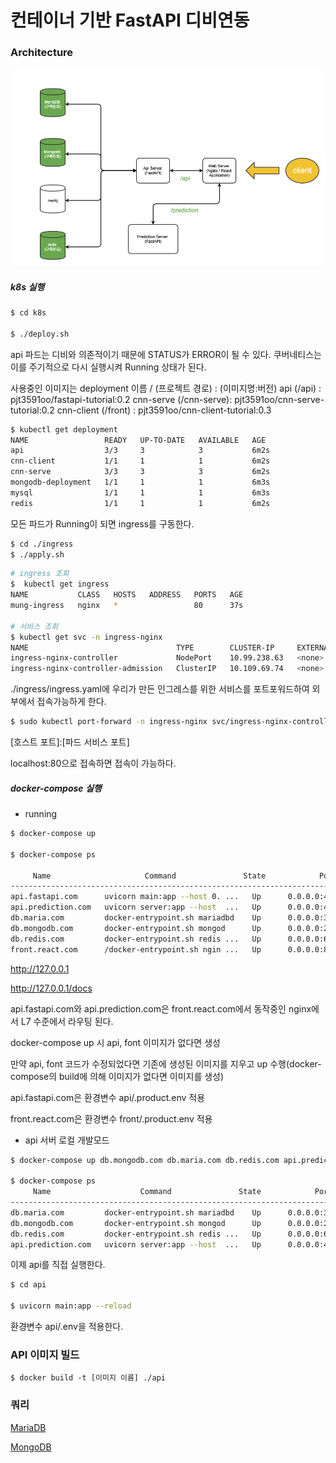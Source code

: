 # 컨테이너 기반 FastAPI 디비연동

### Architecture

![](./resource/Architecture.png)

##### k8s 실행

```bash
$ cd k8s

$ ./deploy.sh
```

api 파드는 디비와 의존적이기 때문에 STATUS가 ERROR이 될 수 있다. 쿠버네티스는 이를 주기적으로 다시 실행시켜 Running 상태가 된다.

사용중인 이미지는 deployment 이름 / (프로젝트 경로) : (이미지명:버전)
api        (/api)      : pjt3591oo/fastapi-tutorial:0.2
cnn-serve  (/cnn-serve): pjt3591oo/cnn-serve-tutorial:0.2
cnn-client (/front)    : pjt3591oo/cnn-client-tutorial:0.3 

```bash
$ kubectl get deployment
NAME                 READY   UP-TO-DATE   AVAILABLE   AGE
api                  3/3     3            3           6m2s
cnn-client           1/1     1            1           6m2s
cnn-serve            3/3     3            3           6m2s
mongodb-deployment   1/1     1            1           6m3s
mysql                1/1     1            1           6m3s
redis                1/1     1            1           6m2s
```

모든 파드가 Running이 되면 ingress를 구동한다.

```bash
$ cd ./ingress
$ ./apply.sh
```

```bash
# ingress 조회
$  kubectl get ingress
NAME           CLASS   HOSTS   ADDRESS   PORTS   AGE
mung-ingress   nginx   *                 80      37s

# 서비스 조회
$ kubectl get svc -n ingress-nginx
NAME                                 TYPE        CLUSTER-IP     EXTERNAL-IP   PORT(S)                      AGE
ingress-nginx-controller             NodePort    10.99.238.63   <none>        80:32561/TCP,443:30190/TCP   4m40s
ingress-nginx-controller-admission   ClusterIP   10.109.69.74   <none>        443/TCP                      4m40s
```

./ingress/ingress.yaml에 우리가 만든 인그레스를 위한 서비스를 포트포워드하여 외부에서 접속가능하게 한다.

```bash
$ sudo kubectl port-forward -n ingress-nginx svc/ingress-nginx-controller -n ingress-nginx 80:80
```

[호스트 포트]:[파드 서비스 포트] 

localhost:80으로 접속하면 접속이 가능하다.

##### docker-compose 실행

* running

```bash
$ docker-compose up

$ docker-compose ps  
       
     Name                     Command               State            Ports          
--------------------------------------------------------------------------------------
api.fastapi.com      uvicorn main:app --host 0. ...   Up      0.0.0.0:4000->80/tcp    
api.prediction.com   uvicorn server:app --host  ...   Up      0.0.0.0:4100->80/tcp    
db.maria.com         docker-entrypoint.sh mariadbd    Up      0.0.0.0:3306->3306/tcp  
db.mongodb.com       docker-entrypoint.sh mongod      Up      0.0.0.0:27017->27017/tcp
db.redis.com         docker-entrypoint.sh redis ...   Up      0.0.0.0:6379->6379/tcp  
front.react.com      /docker-entrypoint.sh ngin ...   Up      0.0.0.0:80->80/tcp 
```

http://127.0.0.1

http://127.0.0.1/docs

api.fastapi.com와 api.prediction.com은 front.react.com에서 동작중인 nginx에서 L7 수준에서 라우팅 된다.

docker-compose up 시 api, font 이미지가 없다면 생성

만약 api, font 코드가 수정되었다면 기존에 생성된 이미지를 지우고 up 수행(docker-compose의 build에 의해 이미지가 없다면 이미지를 생성)

api.fastapi.com은 환경변수 api/.product.env 적용

front.react.com은 환경변수 front/.product.env 적용

* api 서버 로컬 개발모드

```bash
$ docker-compose up db.mongodb.com db.maria.com db.redis.com api.prediction.com

$ docker-compose ps  
     Name                    Command               State            Ports          
-----------------------------------------------------------------------------------
db.maria.com         docker-entrypoint.sh mariadbd    Up      0.0.0.0:3306->3306/tcp  
db.mongodb.com       docker-entrypoint.sh mongod      Up      0.0.0.0:27017->27017/tcp
db.redis.com         docker-entrypoint.sh redis ...   Up      0.0.0.0:6379->6379/tcp  
api.prediction.com   uvicorn server:app --host  ...   Up      0.0.0.0:4100->80/tcp    


```

이제 api를 직접 실행한다.

```bash
$ cd api

$ uvicorn main:app --reload
```

환경변수 api/.env을 적용한다.

### API 이미지 빌드

```
$ docker build -t [이미지 이름] ./api
```

### 쿼리 

[MariaDB](./mariadb/README.md)

[MongoDB](./mongodb/README.md)